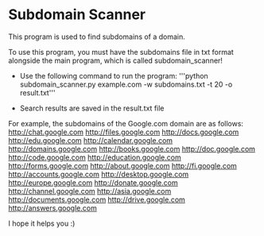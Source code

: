 # Subdomain Scanner
This program is used to find subdomains of a domain.

To use this program, you must have the subdomains file in txt format alongside the main program, which is called subdomain_scanner!

- Use the following command to run the program:
 '''python subdomain_scanner.py example.com -w subdomains.txt -t 20 -o result.txt'''


- Search results are saved in the result.txt file


For example, the subdomains of the Google.com domain are as follows:
http://chat.google.com
http://files.google.com
http://docs.google.com
http://edu.google.com
http://calendar.google.com
http://domains.google.com
http://books.google.com
http://doc.google.com
http://code.google.com
http://education.google.com
http://forms.google.com
http://about.google.com
http://fi.google.com
http://accounts.google.com
http://desktop.google.com
http://europe.google.com
http://donate.google.com
http://channel.google.com
http://asia.google.com
http://documents.google.com
http://drive.google.com
http://answers.google.com


I hope it helps you :)
